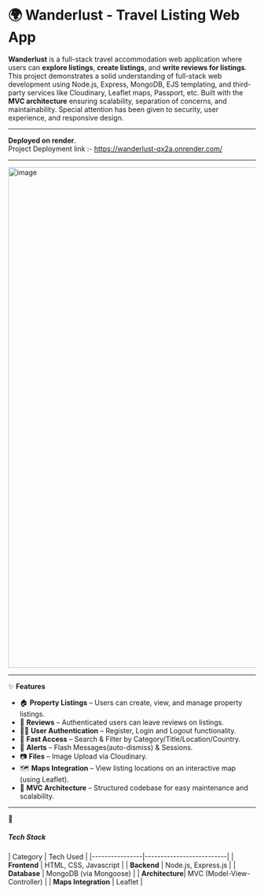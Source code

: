 # 🌍 Wanderlust - Travel Listing Web App
<b>Wanderlust</b> is a full-stack travel accommodation web application where users can <b>explore listings</b>, <b>create listings</b>, and <b>write reviews for listings</b>. This project demonstrates a solid understanding of full-stack web development using Node.js, Express, MongoDB, EJS templating, and third-party services like Cloudinary, Leaflet maps, Passport, etc. Built with the <b>MVC architecture</b> ensuring scalability, separation of concerns, and maintainability. Special attention has been given to security, user experience, and responsive design.
<hr>

**Deployed on render**.<br>
Project Deployment link :- https://wanderlust-qx2a.onrender.com/
<hr>
<img width="1919" height="1017" alt="image" src="https://github.com/user-attachments/assets/338fe96a-fb5c-438f-9d50-8b2d7c801f5f" />
<hr>

✨ **Features**<br>
<ul>
  <li>🏠 <b>Property Listings</b> – Users can create, view, and manage property listings.</li>
  <li>📝 <b>Reviews</b> – Authenticated users can leave reviews on listings.</li>
  <li>🧑‍💻 <b>User Authentication</b> – Register, Login and Logout functionality.</li>
  <li>🔎 <b>Fast Access</b> – Search & Filter by Category/Title/Location/Country.</li>
  <li>🔐 <b>Alerts</b> – Flash Messages(auto-dismiss) & Sessions.</li>
  <li>📷 <b>Files</b> – Image Upload via Cloudinary.</li>
  <li>🗺️ <b>Maps Integration</b> – View listing locations on an interactive map (using Leaflet).</li>
  <li>🧭 <b>MVC Architecture</b> – Structured codebase for easy maintenance and scalability.</li>
</ul>
<hr>

🧱 <h5>Tech Stack</h5>
| Category        | Tech Used                |
|----------------|--------------------------|
| **Frontend**    | HTML, CSS, Javascript                 |
| **Backend**     | Node.js, Express.js      |
| **Database**    | MongoDB (via Mongoose)   |
| **Architecture**| MVC (Model-View-Controller) |
| **Maps Integration** | Leaflet   |

